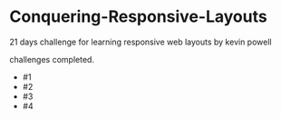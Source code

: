 # Conquering-Responsive-Layouts 

21 days challenge for learning responsive web layouts by kevin powell

challenges completed.
- #1
- #2
- #3
- #4
